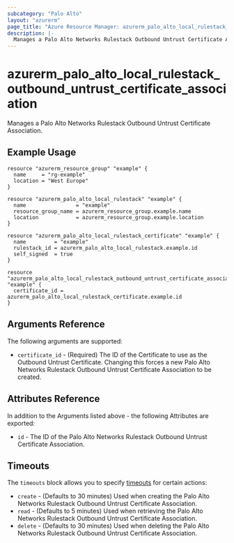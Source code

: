 ```yaml
---
subcategory: "Palo Alto"
layout: "azurerm"
page_title: "Azure Resource Manager: azurerm_palo_alto_local_rulestack_outbound_untrust_certificate_association"
description: |-
  Manages a Palo Alto Networks Rulestack Outbound Untrust Certificate Association.
---
```


# azurerm_palo_alto_local_rulestack_outbound_untrust_certificate_association

Manages a Palo Alto Networks Rulestack Outbound Untrust Certificate Association.

## Example Usage

```hcl
resource "azurerm_resource_group" "example" {
  name     = "rg-example"
  location = "West Europe"
}

resource "azurerm_palo_alto_local_rulestack" "example" {
  name                = "example"
  resource_group_name = azurerm_resource_group.example.name
  location            = azurerm_resource_group.example.location
}

resource "azurerm_palo_alto_local_rulestack_certificate" "example" {
  name         = "example"
  rulestack_id = azurerm_palo_alto_local_rulestack.example.id
  self_signed  = true
}

resource "azurerm_palo_alto_local_rulestack_outbound_untrust_certificate_association" "example" {
  certificate_id = azurerm_palo_alto_local_rulestack_certificate.example.id
}
```

## Arguments Reference

The following arguments are supported:

* `certificate_id` - (Required) The ID of the Certificate to use as the Outbound Untrust Certificate. Changing this forces a new Palo Alto Networks Rulestack Outbound Untrust Certificate Association to be created.

## Attributes Reference

In addition to the Arguments listed above - the following Attributes are exported: 

* `id` - The ID of the Palo Alto Networks Rulestack Outbound Untrust Certificate Association.

## Timeouts

The `timeouts` block allows you to specify [timeouts](https://www.terraform.io/language/resources/syntax#operation-timeouts) for certain actions:

* `create` - (Defaults to 30 minutes) Used when creating the Palo Alto Networks Rulestack Outbound Untrust Certificate Association.
* `read` - (Defaults to 5 minutes) Used when retrieving the Palo Alto Networks Rulestack Outbound Untrust Certificate Association.
* `delete` - (Defaults to 30 minutes) Used when deleting the Palo Alto Networks Rulestack Outbound Untrust Certificate Association.
